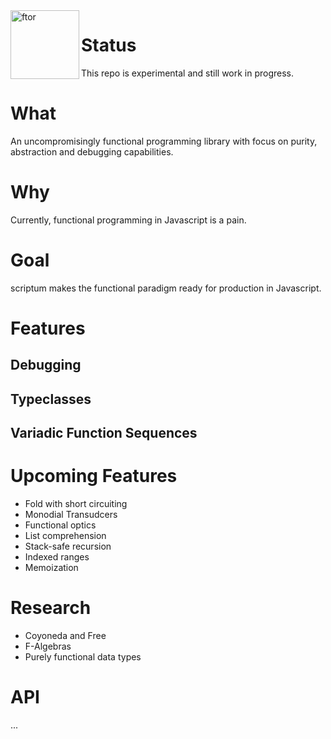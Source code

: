 <div>
  <img src="https://i.stack.imgur.com/UqCPm.png?s=328&g=1" height="110" alt="ftor" align="left">
</div>

# Status

This repo is experimental and still work in progress.

# What

An uncompromisingly functional programming library with focus on purity, abstraction and debugging capabilities.

# Why

Currently, functional programming in Javascript is a pain.

# Goal

scriptum makes the functional paradigm ready for production in Javascript.

# Features

## Debugging

## Typeclasses

## Variadic Function Sequences

# Upcoming Features

* Fold with short circuiting
* Monodial Transudcers
* Functional optics
* List comprehension
* Stack-safe recursion
* Indexed ranges
* Memoization

# Research

* Coyoneda and Free
* F-Algebras
* Purely functional data types

# API

...